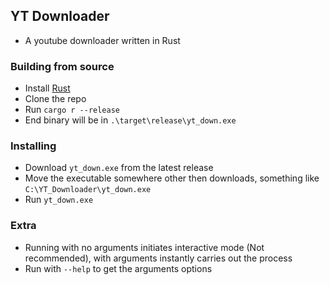 ## YT Downloader
- A youtube downloader written in Rust

### Building from source
- Install [Rust](https://www.rust-lang.org/)
- Clone the repo
- Run `cargo r --release`
- End binary will be in `.\target\release\yt_down.exe`
### Installing
- Download `yt_down.exe` from the latest release
- Move the executable somewhere other then downloads, something like `C:\YT_Downloader\yt_down.exe`
- Run `yt_down.exe`
### Extra
- Running with no arguments initiates interactive mode (Not recommended), with arguments instantly carries out the process
- Run with `--help` to get the arguments options